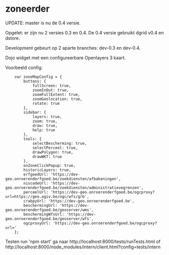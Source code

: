 zoneerder
===========
UPDATE: master is nu de 0.4 versie.

Opgelet: er zijn nu 2 versies 0.3 en 0.4. De 0.4 versie gebruikt dgrid v0.4 en dstore.

Development gebeurt op 2 aparte branches: dev-0.3 en dev-0.4.

Dojo widget met een configureerbare Openlayers 3 kaart.

Voorbeeld config:

```
    var zoneMapConfig = {
        buttons: {
            fullScreen: true,
            zoomInOut: true,
            zoomFullExtent: true,
            zoomGeolocation: true,
            rotate: true
        },
        sidebar: {
            layers: true,
            zoom: true,
            draw: true,
            help: true
        },
        tools: {
            selectBescherming: true,
            selectPerceel: true,
            drawPolygon: true,
            drawWKT: true
        },        
        onZoneClickPopup: true,
        historicLayers: true,
        erfgoedUrl: 'https://dev-geo.onroerenderfgoed.be/zoekdiensten/afbakeningen',
        niscodeUrl: 'https://dev-geo.onroerenderfgoed.be/zoekdiensten/administratievegrenzen',
        perceelUrl: 'https://dev-geo.onroerenderfgoed.be/ogcproxy?url=https://geo.agiv.be/ogc/wfs/grb',
        crabpyUrl: 'https://dev-geo.onroerenderfgoed.be',
        beschermingUrl: 'https://dev-geo.onroerenderfgoed.be/geoserver/wms',
        beschermingWfsUrl: 'https://dev-geo.onroerenderfgoed.be/geoserver/wfs',
        ogcproxyUrl: 'https://dev-geo.onroerenderfgoed.be/ogcproxy?url='
    };
```

Testen
run 'npm start'
ga naar
http://localhost:8000/tests/runTests.html
of
http://localhost:8000/node_modules/intern/client.html?config=tests/intern